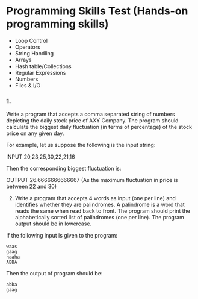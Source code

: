 Programming Skills Test (Hands-on programming skills)
=============

* Loop Control
* Operators
* String Handling
* Arrays
* Hash table/Collections
* Regular Expressions
* Numbers
* Files & I/O

### 1. 
  
  Write a program that accepts a comma separated string of numbers depicting the daily stock price of AXY Company. The program should calculate the biggest daily fluctuation (in terms of percentage) of the stock price on any given day.

  For example, let us suppose the following is the input string:

  INPUT
  20,23,25,30,22,21,16

  Then the corresponding biggest fluctuation is:

  OUTPUT
  26.6666666666667 (As the maximum fluctuation in price is between 22 and 30)


  2. Write a program that accepts 4 words as input (one per line) and identifies whether they are palindromes. A palindrome is a word that reads the same when read back to front. The program should print the alphabetically sorted list of palindromes (one per line). The program output should be in lowercase.
  
  If the following input is given to the program:

    waas
    gaag
    haaha
    ABBA

  Then the output of program should be:

    abba
    gaag
